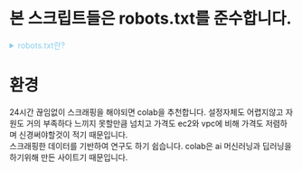 # 본 스크립트들은 robots.txt를 준수합니다. 

<details><summary style="color:skyblue">robots.txt란?</summary> 
<p>
단순하게 스크래핑을 무엇을하지 말아야하는지 규정해주는 가이드라인이라 할수있습니다.  
scraping은 주로 자기가 원하는 웹사이트의 핵심 내용들을 주기적으로 뽑아야하는 등과 같은 행위를 말합니다.    
참고로 robots.txt에 나오는 것들과 저작권이 있는 데이터들은  스크래핑하면 안됩니다.  
당연하게도 상업적으로 데이터를 활용할시에 사용자가 책임져야할 사항이기에 주의해야합니다.    
  </p>
</details>

# 환경
24시간 끊임없이 스크래핑을 해야되면 colab을 추천합니다.
설정자체도 어렵지않고 자원도 거의 부족하다 느끼지 못할만큼 넘치고
가격도 ec2와 vpc에 비해 가격도 저렴하며 신경써야할것이 적기 때문입니다.  
스크래핑한 데이터를 기반하여 연구도 하기 쉽습니다. colab은 ai 머신러닝과 딥러닝을 하기위해 만든 사이트기 때문입니다.
